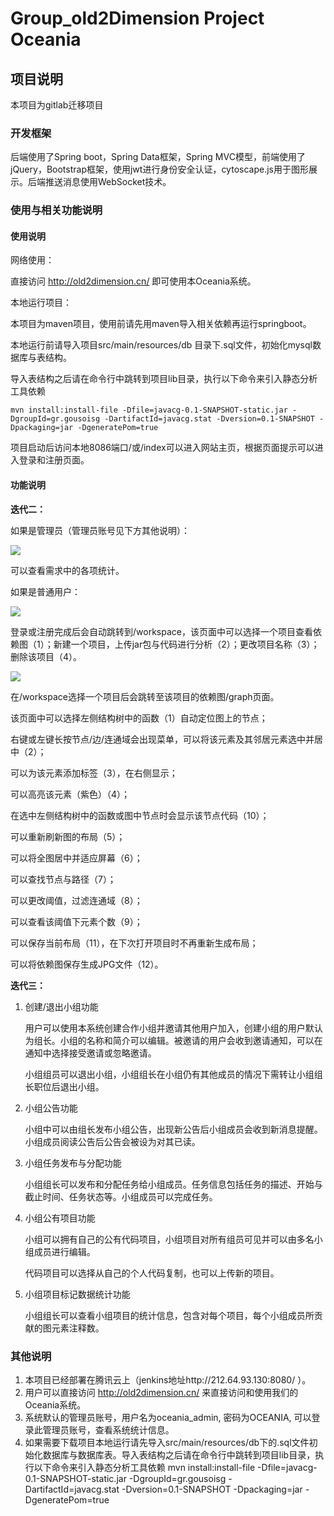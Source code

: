 # Group_old2Dimension Project Oceania

## 项目说明
本项目为gitlab迁移项目
### 开发框架

后端使用了Spring boot，Spring Data框架，Spring MVC模型，前端使用了jQuery，Bootstrap框架，使用jwt进行身份安全认证，cytoscape.js用于图形展示。后端推送消息使用WebSocket技术。


### 使用与相关功能说明

#### 使用说明

网络使用： 

直接访问 http://old2dimension.cn/  即可使用本Oceania系统。

本地运行项目：

本项目为maven项目，使用前请先用maven导入相关依赖再运行springboot。

本地运行前请导入项目src/main/resources/db 目录下.sql文件，初始化mysql数据库与表结构。

导入表结构之后请在命令行中跳转到项目lib目录，执行以下命令来引入静态分析工具依赖

	mvn install:install-file -Dfile=javacg-0.1-SNAPSHOT-static.jar -DgroupId=gr.gousoisg -DartifactId=javacg.stat -Dversion=0.1-SNAPSHOT -Dpackaging=jar -DgeneratePom=true

项目启动后访问本地8086端口/或/index可以进入网站主页，根据页面提示可以进入登录和注册页面。

#### 功能说明

**迭代二：**

如果是管理员（管理员账号见下方其他说明）：

![](https://i.bmp.ovh/imgs/2020/04/d62f91c677f9e481.png)

可以查看需求中的各项统计。

如果是普通用户：

![](https://i.bmp.ovh/imgs/2020/04/717b2709d5ec2b6b.png)

登录或注册完成后会自动跳转到/workspace，该页面中可以选择一个项目查看依赖图（1）；新建一个项目，上传jar包与代码进行分析（2）；更改项目名称（3）；删除该项目（4）。

![](https://i.bmp.ovh/imgs/2020/04/d4d1936853e491f9.png)

在/workspace选择一个项目后会跳转至该项目的依赖图/graph页面。

该页面中可以选择左侧结构树中的函数（1）自动定位图上的节点；

右键或左键长按节点/边/连通域会出现菜单，可以将该元素及其邻居元素选中并居中（2）；

可以为该元素添加标签（3），在右侧显示；

可以高亮该元素（紫色）（4）；

在选中左侧结构树中的函数或图中节点时会显示该节点代码（10）；

可以重新刷新图的布局（5）；

可以将全图居中并适应屏幕（6）；

可以查找节点与路径（7）；

可以更改阈值，过滤连通域（8）；

可以查看该阈值下元素个数（9）；

可以保存当前布局（11），在下次打开项目时不再重新生成布局；

可以将依赖图保存生成JPG文件（12）。

**迭代三：**

1. 创建/退出小组功能

   用户可以使用本系统创建合作小组并邀请其他用户加入，创建小组的用户默认为组长。小组的名称和简介可以编辑。被邀请的用户会收到邀请通知，可以在通知中选择接受邀请或忽略邀请。

   小组组员可以退出小组，小组组长在小组仍有其他成员的情况下需转让小组组长职位后退出小组。

2. 小组公告功能

   小组中可以由组长发布小组公告，出现新公告后小组成员会收到新消息提醒。小组成员阅读公告后公告会被设为对其已读。

3. 小组任务发布与分配功能

   小组组长可以发布和分配任务给小组成员。任务信息包括任务的描述、开始与截止时间、任务状态等。小组成员可以完成任务。

4. 小组公有项目功能

   小组可以拥有自己的公有代码项目，小组项目对所有组员可见并可以由多名小组成员进行编辑。

   代码项目可以选择从自己的个人代码复制，也可以上传新的项目。

5. 小组项目标记数据统计功能

   小组组长可以查看小组项目的统计信息，包含对每个项目，每个小组成员所贡献的图元素注释数。


### 其他说明

1. 本项目已经部署在腾讯云上（jenkins地址http://212.64.93.130:8080/ ）。
2. 用户可以直接访问 http://old2dimension.cn/ 来直接访问和使用我们的Oceania系统。
3. 系统默认的管理员账号，用户名为oceania_admin, 密码为OCEANIA, 可以登录此管理员账号，查看系统统计信息。
4. 如果需要下载项目本地运行请先导入src/main/resources/db下的.sql文件初始化数据库与数据库表。导入表结构之后请在命令行中跳转到项目lib目录，执行以下命令来引入静态分析工具依赖
	mvn install:install-file -Dfile=javacg-0.1-SNAPSHOT-static.jar -DgroupId=gr.gousoisg -DartifactId=javacg.stat -Dversion=0.1-SNAPSHOT -Dpackaging=jar -DgeneratePom=true
